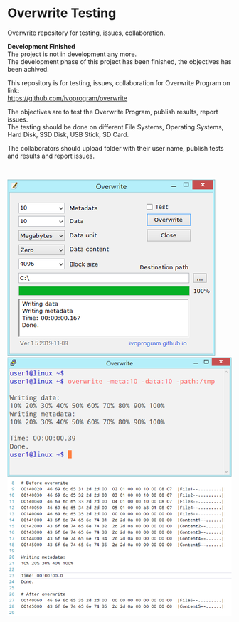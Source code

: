 # Overwrite Testing
Overwrite repository for testing, issues, collaboration.

**Development Finished** \
The project is not in development any more. \
The development phase of this project has been finished, the objectives has been achived.

This repository is for testing, issues, collaboration for Overwrite Program on link: \
https://github.com/ivoprogram/overwrite

The objectives are to test the Overwrite Program, publish results, report issues. \
The testing should be done on different File Systems, Operating Systems, Hard Disk, SSD Disk, USB Stick, SD Card.

The collaborators should upload folder with their user name, publish tests and results and report issues.

&nbsp;
&nbsp;

![Overwrite](images/overwrite-windows-ui.png)
![Overwrite](images/overwrite-linux.png)
![Overwrite](images/overwrite-unix-ufs.png)
